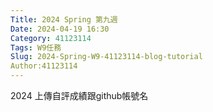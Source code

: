 ```yaml
---
Title: 2024 Spring 第九週
Date: 2024-04-19 16:30
Category: 41123114
Tags: W9任務
Slug: 2024-Spring-W9-41123114-blog-tutorial
Author:41123114
---
```


2024 上傳自評成績跟github帳號名

<!-- PELICAN_END_SUMMARY -->
